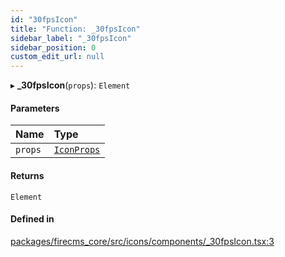 ```yaml
---
id: "30fpsIcon"
title: "Function: _30fpsIcon"
sidebar_label: "_30fpsIcon"
sidebar_position: 0
custom_edit_url: null
---
```


▸ **_30fpsIcon**(`props`): `Element`

#### Parameters

| Name | Type |
| :------ | :------ |
| `props` | [`IconProps`](../types/IconProps.md) |

#### Returns

`Element`

#### Defined in

[packages/firecms_core/src/icons/components/_30fpsIcon.tsx:3](https://github.com/FireCMSco/firecms/blob/d45f3739/packages/firecms_core/src/icons/components/_30fpsIcon.tsx#L3)
